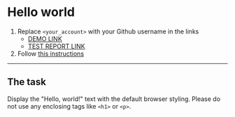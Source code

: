 # Hello world
1. Replace `<your_account>` with your Github username in the links
    - [DEMO LINK](https://nvaho.github.io/layout_hello-world/) <br>
    - [TEST REPORT LINK](https://nvaho.github.io/layout_hello-world/report/html_report/)
2. Follow [this instructions](https://mate-academy.github.io/layout_task-guideline/)
___

## The task
Display the "Hello, world!" text with the default browser styling. Please do not
use any enclosing tags like `<h1>` or `<p>`.

